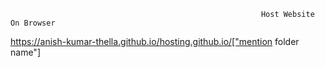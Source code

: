                                                             Host Website On Browser
https://anish-kumar-thella.github.io/hosting.github.io/["mention folder name"]

